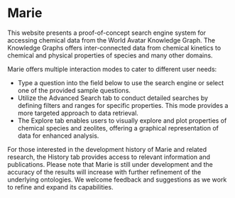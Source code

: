 # Marie

This website presents a proof-of-concept search engine system for accessing chemical data from the World Avatar Knowledge Graph. The Knowledge Graphs offers inter-connected data from chemical kinetics to chemical and physical properties of species and many other domains.

Marie offers multiple interaction modes to cater to different user needs:

* Type a question into the field below to use the search engine or select one of the provided sample questions.
* Utilize the Advanced Search tab to conduct detailed searches by defining filters and ranges for specific properties. This mode provides a more targeted approach to data retrieval.
* The Explore tab enables users to visually explore and plot properties of chemical species and zeolites, offering a graphical representation of data for enhanced analysis.

For those interested in the development history of Marie and related research, the History tab provides access to relevant information and publications. Please note that Marie is still under development and the accuracy of the results will increase with further refinement of the underlying ontologies. We welcome feedback and suggestions as we work to refine and expand its capabilities.